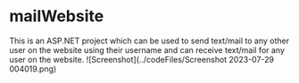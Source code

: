 # mailWebsite
This is an ASP.NET project which can be used to send text/mail to any other user on the website using their username and can receive text/mail for any user on the website.
![Screenshot](../codeFiles/Screenshot 2023-07-29 004019.png)
